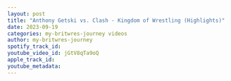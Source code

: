 ```yaml
---
layout: post
title: "Anthony Getski vs. Clash - Kingdom of Wrestling (Highlights)"
date: 2023-09-19
categories: my-britwres-journey videos
author: my-britwres-journey
spotify_track_id: 
youtube_video_id: jGtV8qTa9oQ
apple_track_id: 
youtube_metadata: 
---
```

